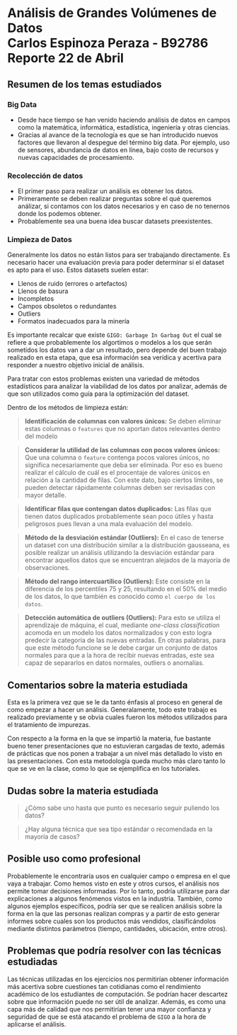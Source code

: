 # Análisis de Grandes Volúmenes de Datos <br>Carlos Espinoza Peraza - B92786 <br>Reporte 22 de Abril

## <b>Resumen de los temas estudiados </b>

### Big Data

- Desde hace tiempo se han venido haciendo análisis de datos en campos como la matemática, informática, estadística, ingeniería y otras ciencias.
- Gracias al avance de la tecnología es que se han introducido nuevos factores que llevaron al despegue del término big data. Por ejemplo, uso de sensores, abundancia de datos en línea, bajo costo de recursos y nuevas capacidades de procesamiento. 

### Recolección de datos

- El primer paso para realizar un análisis es obtener los datos.
- Primeramente se deben realizar preguntas sobre el qué queremos análizar, si contamos con los datos necesarios y en caso de no tenernos donde los podemos obtener. 
- Probablemente sea una buena idea buscar datasets preexistentes.

### Limpieza de Datos

Generalmente los datos no están listos para ser trabajando directamente. Es necesario hacer una evaluación previa para poder determinar si el dataset es apto para el uso. Estos datasets suelen estar:

- Llenos de ruido (errores o artefactos)
- Llenos de basura
- Incompletos
- Campos obsoletos o redundantes
- Outliers
- Formatos inadecuados para la minería

Es importante recalcar que existe `GIGO: Garbage In Garbag Out` el cual se refiere a que probablemente los algortimos o modelos a los que serán sometidos los datos van a dar un resultado, pero depende del buen trabajo realizado en esta etapa, que esa información sea verídica y acertiva para responder a nuestro objetivo inicial de análisis.

Para tratar con estos problemas existen una variedad de métodos estadísticos para analizar la viabilidad de los datos por analizar, además de que son utilizados como guía para la optimización del dataset.

Dentro de los métodos de limpieza están:


> **Identificación de columnas con valores únicos:** Se deben eliminar estas columnas o `features` que no aportan datos relevantes dentro del modelo

> **Considerar la utilidad de las columnas con pocos valores únicos:** Que una columna o `feature` contenga pocos valores únicos, no significa necesariamente que deba ser eliminada. Por eso es bueno realizar el cálculo de cuál es el procentaje de valores únicos en relación a la cantidad de filas. Con este dato, bajo ciertos límites, se pueden detectar rápidamente columnas deben ser revisadas con mayor detalle.

> **Identificar filas que contengan datos duplicados:** Las filas que tienen datos duplicados probablemente sean poco útiles y hasta peligrosos pues llevan a una mala evaluación del modelo.

> **Método de la desviación estándar (Outliers):** En el caso de tenerse un dataset con una distribución similar a la distribución gausseana, es posible realizar un análisis utilizando la desviación estándar para encontrar aquellos datos que se encuentran alejados de la mayoría de observaciones.

> **Método del rango intercuartílico (Outliers):** Este consiste en la diferencia de los percentiles 75 y 25, resultando en el 50% del medio de los datos, lo que también es conocido como `el cuerpo de los datos`.

> **Detección automática de outliers (Outliers):** Para esto se utiliza el aprendizaje de máquina, el cual, mediante *one-class classification* acomoda en un modelo los datos normalizados y con esto logra predecir la categoría de las nuevas entradas. En otras palabras, para que este método funcione se le debe cargar un conjunto de datos normales para que a la hora de recibir nuevas entradas, este sea capaz de separarlos en datos normales, outliers o anomalías.

 
## <b>Comentarios sobre la materia estudiada</b>

Esta es la primera vez que se le da tanto énfasis al proceso en general de como empezar a hacer un análisis. Generalamente, todo este trabajo es realizado previamente y se obvia cuales fueron los métodos utilizados para el tratamiento de impurezas.

Con respecto a la forma en la que se impartió la materia, fue bastante bueno tener presentaciones que no estuvieran cargadas de texto, además de prácticas que nos ponen a trabajar a un nivel más detallado lo visto en las presentaciones. Con esta metodología queda mucho más claro tanto lo que se ve en la clase, como lo que se ejemplifica en los tutoriales.

## <b>Dudas sobre la materia estudiada</b>

> ¿Cómo sabe uno hasta que punto es necesario seguir puliendo los datos?

> ¿Hay alguna técnica que sea tipo estándar o recomendada en la mayoría de casos?

## <b>Posible uso como profesional</b>

Probablemente le encontraría usos en cualquier campo o empresa en el que vaya a trabajar. Como hemos visto en este y otros cursos, el análisis nos permite tomar decisiones informadas. Por lo tanto, podría utilizarse para dar explicaciones a algunos fenómenos vistos en la industria. También, como algunos ejemplos específicos, podría ser que se realicen análisis sobre la forma en la que las personas realizan compras y a partir de esto generar informes sobre cuales son los productos más vendidos, clasificándolos mediante distintos parámetros (tiempo, cantidades, ubicación, entre otros).

## <b>Problemas que podría resolver con las técnicas estudiadas</b>

Las técnicas utilizadas en los ejercicios nos permitirían obtener información más acertiva sobre cuestiones tan cotidianas como el rendimiento académico de los estudiantes de computación. Se podrían hacer descartez sobre que información puede no ser útil de analizar. Además, es como una capa más de calidad que nos permitirían tener una mayor confianza y seguridad de que se está atacando el problema de `GIGO` a la hora de aplicarse el análisis.